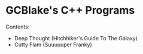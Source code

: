 # GCBlake's C++ Programs

Contents:

- Deep Thought (Hitchhiker's Guide To The Galaxy)
- Cutty Flam (Suuuuuper Franky)
